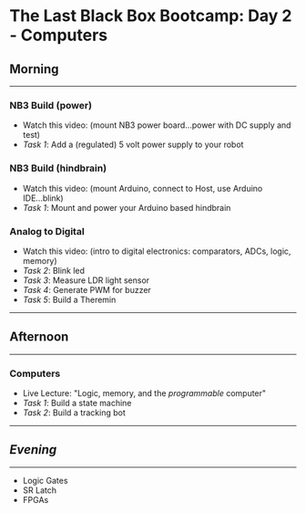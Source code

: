 # The Last Black Box Bootcamp: Day 2 - Computers

## Morning

----

### NB3 Build (power)

- Watch this video: (mount NB3 power board...power with DC supply and test)
- *Task 1*: Add a (regulated) 5 volt power supply to your robot

### NB3 Build (hindbrain)

- Watch this video: (mount Arduino, connect to Host, use Arduino IDE...blink)
- *Task 1*: Mount and power your Arduino based hindbrain

### Analog to Digital

- Watch this video: (intro to digital electronics: comparators, ADCs, logic, memory)
- *Task 2*: Blink led
- *Task 3*: Measure LDR light sensor
- *Task 4*: Generate PWM for buzzer
- *Task 5*: Build a Theremin

----

## Afternoon

----

### Computers

- Live Lecture: "Logic, memory, and the *programmable* computer"
- *Task 1*: Build a state machine
- *Task 2*: Build a tracking bot

----

## *Evening*

----

- Logic Gates
- SR Latch
- FPGAs